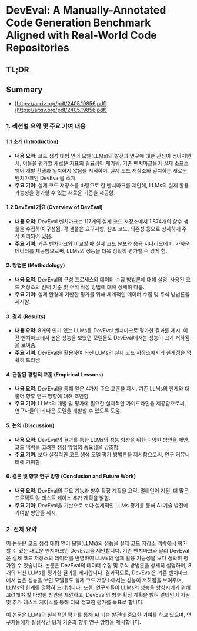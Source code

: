 # DevEval: A Manually-Annotated Code Generation Benchmark Aligned with Real-World Code Repositories
## TL;DR
## Summary
- [https://arxiv.org/pdf/2405.19856.pdf](https://arxiv.org/pdf/2405.19856.pdf)

### 1. 섹션별 요약 및 주요 기여 내용

#### 1.1 소개 (Introduction)
- **내용 요약**: 코드 생성 대형 언어 모델(LLMs)의 발전과 연구에 대한 관심이 높아지면서, 이들을 평가할 새로운 지표의 필요성이 제기됨. 기존 벤치마크들이 실제 소프트웨어 개발 환경과 일치하지 않음을 지적하며, 실제 코드 저장소와 일치하는 새로운 벤치마크인 DevEval을 소개.
- **주요 기여**: 실제 코드 저장소를 바탕으로 한 벤치마크를 제안해, LLMs의 실제 활용 가능성을 평가할 수 있는 새로운 기준을 제공함.

#### 1.2 DevEval 개요 (Overview of DevEval)
- **내용 요약**: DevEval 벤치마크는 117개의 실제 코드 저장소에서 1,874개의 함수 샘플을 수집하여 구성됨. 각 샘플은 요구사항, 참조 코드, 의존성 등으로 상세하게 주석 처리되어 있음.
- **주요 기여**: 기존 벤치마크와 비교할 때 실제 코드 분포와 응용 시나리오에 더 가까운 데이터를 제공함으로써, LLMs의 성능을 더욱 정확히 평가할 수 있게 함.

#### 2. 방법론 (Methodology)
- **내용 요약**: DevEval의 구성 프로세스와 데이터 수집 방법론에 대해 설명. 사용된 코드 저장소의 선택 기준 및 주석 작성 방법에 대해 상세히 다룸.
- **주요 기여**: 실제 환경에 기반한 평가를 위해 체계적인 데이터 수집 및 주석 방법론을 제시함.

#### 3. 결과 (Results)
- **내용 요약**: 8개의 인기 있는 LLMs를 DevEval 벤치마크로 평가한 결과를 제시. 이전 벤치마크에서 높은 성능을 보였던 모델들도 DevEval에서는 성능이 크게 저하됨을 보여줌.
- **주요 기여**: DevEval을 활용하여 최신 LLMs의 실제 코드 저장소에서의 한계점을 명확히 드러냄.

#### 4. 관찰된 경험적 교훈 (Empirical Lessons)
- **내용 요약**: DevEval을 통해 얻은 4가지 주요 교훈을 제시. 기존 LLMs의 한계와 더불어 향후 연구 방향에 대해 조언함.
- **주요 기여**: LLMs의 개발 및 평가에 필요한 실제적인 가이드라인을 제공함으로써, 연구자들이 더 나은 모델을 개발할 수 있도록 도움.

#### 5. 논의 (Discussion)
- **내용 요약**: DevEval의 결과를 통한 LLMs의 성능 향상을 위한 다양한 방안을 제안. 코드 맥락을 고려한 생성 방법의 중요성을 강조함.
- **주요 기여**: 보다 실질적인 코드 생성 모델 평가 방법론을 제시함으로써, 연구 커뮤니티에 기여함.

#### 6. 결론 및 향후 연구 방향 (Conclusion and Future Work)
- **내용 요약**: DevEval의 주요 기능과 향후 확장 계획을 요약. 멀티언어 지원, 더 많은 프로젝트 및 테스트 케이스 추가 계획을 밝힘.
- **주요 기여**: DevEval을 기반으로 보다 실제적인 LLMs 평가를 통해 AI 기술 발전에 기여할 방안을 제시.

### 2. 전체 요약

이 논문은 코드 생성 대형 언어 모델(LLMs)의 성능을 실제 코드 저장소 맥락에서 평가할 수 있는 새로운 벤치마크인 DevEval을 제안합니다. 기존 벤치마크와 달리 DevEval은 실제 코드 저장소의 데이터를 반영하여 LLMs의 실제 활용 가능성을 보다 정확히 평가할 수 있습니다. 논문은 DevEval의 데이터 수집 및 주석 방법론을 상세히 설명하며, 8개의 최신 LLMs를 평가한 결과를 제시합니다. 결과적으로, DevEval은 기존 벤치마크에서 높은 성능을 보인 모델들도 실제 코드 저장소에서는 성능이 저하됨을 보여주며, LLMs의 한계를 명확히 드러냅니다. 또한, 연구자들이 LLMs의 성능을 향상시키기 위해 고려해야 할 다양한 방안을 제안하고, DevEval의 향후 확장 계획을 밝혀 멀티언어 지원 및 추가 테스트 케이스를 통해 더욱 정교한 평가를 목표로 합니다.

이 논문은 LLMs의 실제적인 평가를 통해 AI 기술 발전에 중요한 기여를 하고 있으며, 연구자들에게 실질적인 평가 기준과 향후 연구 방향을 제시합니다.